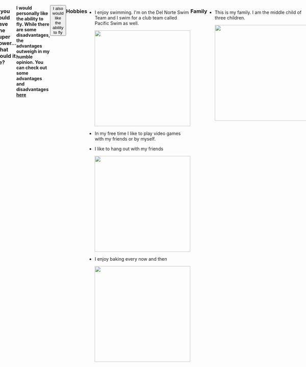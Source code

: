 ```yaml
---
layout: page
title: About
permalink: /about/
---
```

<style>
    body{
        display: flex;
        justify-content: center; /* Center horizontally */
    }
    #me{
        transform: scaleX(-1);
        display: none;
    }
    
    @keyframes flyLinear {
            0% {
                transform: translate(0, 0) rotate(0deg);
            }
            50%
            {
                transform: rotate(45deg);
            }
            100% {
                transform: translate(400px, -400px);
            }
        }


    .flying {
        animation: flyLinear 2s ease-in-out forwards;
    }
    .images {
        width:300px;
        height:auto;
    }
</style>

<div></div>

### If you could have one super power... what would it be?
**I would personally like the ability to fly. While there are some disadvantages, the advantages outweigh in my humble opinion. You can check out some advantages and disadvantages [here](https://www.quora.com/What-would-be-the-advantages-and-disadvantages-of-everyone-in-the-world-having-the-ability-to-fly)**
<br>

<img id='me' src="{{site.baseurl}}//images/Subject.png" width="60px" height=auto>

<br>


<button onclick='fly()' id="fly">I also would like the ability to fly</button>

### Hobbies
- I enjoy swimming. I'm on the Del Norte Swim Team and I swim for a club team called Pacific Swim as well.

    <img class='images' src='https://github.com/user-attachments/assets/ca8a7a23-8bb7-4390-85ef-b7b493d71470'>

- In my free time I like to play video games with my friends or by myself.

- I like to hang out with my friends

    <img class='images' src='https://github.com/user-attachments/assets/0395f9f2-48ab-47bd-b785-c5f638384299'>

- I enjoy baking every now and then

    <img class='images' src='https://github.com/user-attachments/assets/f82db223-fb56-4d20-951e-bcdd78c8be0b'>

### Family
- This is my family. I am the middle child of three children.

    <img class='images' src='https://github.com/user-attachments/assets/c2c54cb7-b3ad-49fa-a45f-da19da544fae'>

<script>
    function fly()
    {
        const me = document.getElementById('me')
        me.style.display = "block"
        me.classList.add('flying')
        let myAudio = new Audio();
        myAudio.src = '{{site.baseurl}}/pew.mp3';
        setTimeout(() => {
            myAudio.play();
            if (myAudio.paused) {
                myAudio.play();
            }
        }, 1000);
    }
</script>


<script src="https://utteranc.es/client.js"
        repo="m8tth3/matthew_blog2025"
        issue-term="pathname"
        theme="github-light"
        crossorigin="anonymous"
        async>
</script>